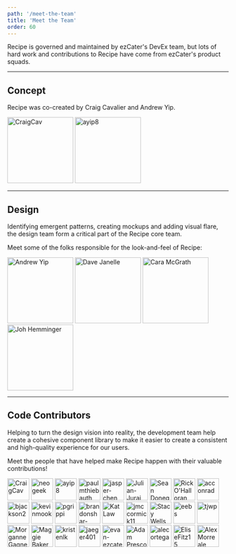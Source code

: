 ```yaml
---
path: '/meet-the-team'
title: 'Meet the Team'
order: 60
---
```


Recipe is governed and maintained by ezCater's DevEx team, but lots of hard work and contributions to Recipe have come from ezCater's product squads.

---

## Concept

Recipe was co-created by Craig Cavalier and Andrew Yip.

<a href="https://github.com/CraigCav"><img src="https://avatars0.githubusercontent.com/u/109814?s=160&amp;v=4" class="avatar" alt="CraigCav" width="150" height="150"></a>
<a href="https://github.com/ayip8"><img src="https://pbs.twimg.com/profile_images/1826024514/avatar_200x200.jpg" class="avatar" alt="ayip8" width="150" height="150"></a>

---

## Design

Identifying emergent patterns, creating mockups and adding visual flare, the design team form a critical part of the Recipe core team.

Meet some of the folks responsible for the look-and-feel of Recipe:

<a href="https://github.com/ayip8"><img src="https://pbs.twimg.com/profile_images/1826024514/avatar_200x200.jpg" class="avatar" alt="Andrew Yip" width="150" height="150"></a>
<a href="https://github.com/dave-ezcater"><img src="https://avatars1.githubusercontent.com/u/39057183?s=160&v=4" class="avatar" alt="Dave Janelle" width="150" height="150"></a>
<a href="https://github.com/mcgrathcara"><img src="https://avatars1.githubusercontent.com/u/25209422?s=160&v=4" class="avatar" alt="Cara McGrath" width="150" height="150"></a>
<a href="https://github.com/johnhemminger"><img src="https://avatars1.githubusercontent.com/u/42186057?s=160&v=4" class="avatar" alt="Joh Hemminger" width="150" height="150"></a>

---

## Code Contributors

Helping to turn the design vision into reality, the development team help create a cohesive component library to make it easier to create a consistent and high-quality experience for our users.

Meet the people that have helped make Recipe happen with their valuable contributions!

<a href="https://github.com/CraigCav"><img src="https://avatars0.githubusercontent.com/u/109814?s=60&amp;v=4" class="avatar" alt="CraigCav" width="50" height="50"></a>
<a href="https://github.com/neogeek"><img src="https://avatars0.githubusercontent.com/u/6753?s=60&amp;v=4" class="avatar" alt="neogeek" width="50" height="50"></a>
<a href="https://github.com/ayip8"><img src="https://pbs.twimg.com/profile_images/1826024514/avatar_200x200.jpg" class="avatar" alt="ayip8" width="50" height="50"></a>
<a href="https://github.com/paulmthiebauth"><img src="https://avatars1.githubusercontent.com/u/9626789?s=60&amp;v=4" class="avatar" alt="paulmthiebauth" width="50" height="50"></a>
<a href="https://github.com/jasper-chen"><img src="https://avatars3.githubusercontent.com/u/4129220?s=60&amp;v=4" class="avatar" alt="jasper-chen" width="50" height="50"></a>
<a href="https://github.com/Julian-Jurai"><img src="https://avatars0.githubusercontent.com/u/27185026?s=60&amp;v=4" class="avatar" alt="Julian-Jurai" width="50" height="50"></a>
<a href="https://github.com/spdonegan1"><img src="https://avatars0.githubusercontent.com/u/1735195?s=60&amp;v=4" class="avatar" alt="Sean Donegan" width="50" height="50"></a>
<a href="https://github.com/ezrohall"><img src="https://avatars3.githubusercontent.com/u/48689546?s=60&amp;v=4" class="avatar" alt="Rick O'Halloran" width="50" height="50"></a>
<a href="https://github.com/acconrad"><img src="https://avatars1.githubusercontent.com/u/422184?s=60&amp;v=4" class="avatar" alt="acconrad" width="50" height="50"></a>
<a href="https://github.com/bjackson2"><img src="https://avatars2.githubusercontent.com/u/3217775?s=60&amp;v=4" class="avatar" alt="bjackson2" width="50" height="50"></a>
<a href="https://github.com/kevinmook"><img src="https://avatars2.githubusercontent.com/u/832755?s=60&amp;v=4" class="avatar" alt="kevinmook" width="50" height="50"></a>
<a href="https://github.com/pgrippi"><img src="https://avatars2.githubusercontent.com/u/1180841?s=60&amp;v=4" class="avatar" alt="pgrippi" width="50" height="50"></a>
<a href="https://github.com/brandonshar-ezcater"><img src="https://avatars2.githubusercontent.com/u/39921564?s=60&amp;v=4" class="avatar" alt="brandonshar-ezcater" width="50" height="50"></a>
<a href="https://github.com/klaw772"><img src="https://avatars2.githubusercontent.com/u/28101298?s=60&amp;v=4" class="avatar" alt="Kat Law" width="50" height="50"></a>
<a href="https://github.com/jmccormick11"><img src="https://avatars3.githubusercontent.com/u/3170453?s=60&amp;v=4" class="avatar" alt="jmccormick11" width="50" height="50"></a>
<a href="https://github.com/stacy-wells"><img src="https://avatars0.githubusercontent.com/u/11218638?s=60&amp;v=4" class="avatar" alt="Stacy Wells" width="50" height="50"></a>
<a href="https://github.com/eebs"><img src="https://avatars1.githubusercontent.com/u/597311?s=60&amp;v=4" class="avatar" alt="eebs" width="50" height="50"></a>
<a href="https://github.com/tjwp"><img src="https://avatars3.githubusercontent.com/u/1476506?s=60&amp;v=4" class="avatar" alt="tjwp" width="50" height="50"></a>
<a href="https://github.com/morgannegagne"><img src="https://avatars3.githubusercontent.com/u/32595022?s=60&amp;v=4" class="avatar" alt="Morganne Gagne" width="50" height="50"></a>
<a href="https://github.com/maggiedbaker"><img src="https://avatars3.githubusercontent.com/u/4922450?s=60&amp;v=4" class="avatar" alt="Maggie Baker" width="50" height="50"></a>
<a href="https://github.com/kristenlk"><img src="https://avatars1.githubusercontent.com/u/5618997?s=60&amp;v=4" class="avatar" alt="kristenlk" width="50" height="50"></a>
<a href="https://github.com/jaeger401"><img src="https://avatars2.githubusercontent.com/u/2601267?s=60&amp;v=4" class="avatar" alt="jaeger401" width="50" height="50"></a>
<a href="https://github.com/evan-ezcater"><img src="https://avatars1.githubusercontent.com/u/36675523?s=60&amp;v=4" class="avatar" alt="evan-ezcater" width="50" height="50"></a>
<a href="https://github.com/aprescott"><img src="https://avatars1.githubusercontent.com/u/342081?s=60&amp;v=4" class="avatar" alt="Adam Prescott" width="50" height="50"></a>
<a href="https://github.com/alecortega"><img src="https://avatars2.githubusercontent.com/u/6596787?s=60&amp;v=4" class="avatar" alt="alecortega" width="50" height="50"></a>
<a href="https://github.com/EliseFitz15"><img src="https://avatars2.githubusercontent.com/u/10551597?s=60&amp;v=4" class="avatar" alt="EliseFitz15" width="50" height="50"></a>
<a href="https://github.com/AlexMorreale"><img src="https://avatars2.githubusercontent.com/u/8332983?s=60&amp;v=4" class="avatar" alt="AlexMorreale" width="50" height="50"></a>
